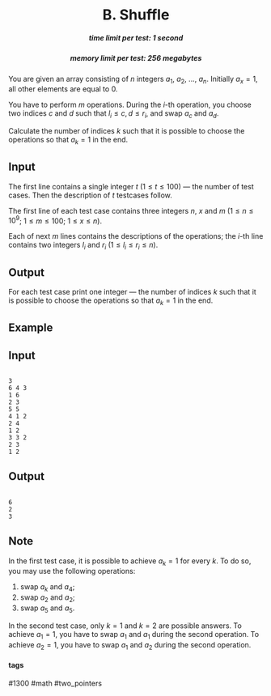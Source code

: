 <h1 style='text-align: center;'> B. Shuffle</h1>

<h5 style='text-align: center;'>time limit per test: 1 second</h5>
<h5 style='text-align: center;'>memory limit per test: 256 megabytes</h5>

You are given an array consisting of $n$ integers $a_1$, $a_2$, ..., $a_n$. Initially $a_x = 1$, all other elements are equal to $0$.

You have to perform $m$ operations. During the $i$-th operation, you choose two indices $c$ and $d$ such that $l_i \le c, d \le r_i$, and swap $a_c$ and $a_d$.

Calculate the number of indices $k$ such that it is possible to choose the operations so that $a_k = 1$ in the end.

## Input

The first line contains a single integer $t$ ($1 \le t \le 100$) — the number of test cases. Then the description of $t$ testcases follow.

The first line of each test case contains three integers $n$, $x$ and $m$ ($1 \le n \le 10^9$; $1 \le m \le 100$; $1 \le x \le n$).

Each of next $m$ lines contains the descriptions of the operations; the $i$-th line contains two integers $l_i$ and $r_i$ ($1 \le l_i \le r_i \le n$).

## Output

For each test case print one integer — the number of indices $k$ such that it is possible to choose the operations so that $a_k = 1$ in the end.

## Example

## Input


```

3
6 4 3
1 6
2 3
5 5
4 1 2
2 4
1 2
3 3 2
2 3
1 2

```
## Output


```

6
2
3

```
## Note

In the first test case, it is possible to achieve $a_k = 1$ for every $k$. To do so, you may use the following operations:

1. swap $a_k$ and $a_4$;
2. swap $a_2$ and $a_2$;
3. swap $a_5$ and $a_5$.

In the second test case, only $k = 1$ and $k = 2$ are possible answers. To achieve $a_1 = 1$, you have to swap $a_1$ and $a_1$ during the second operation. To achieve $a_2 = 1$, you have to swap $a_1$ and $a_2$ during the second operation.



#### tags 

#1300 #math #two_pointers 